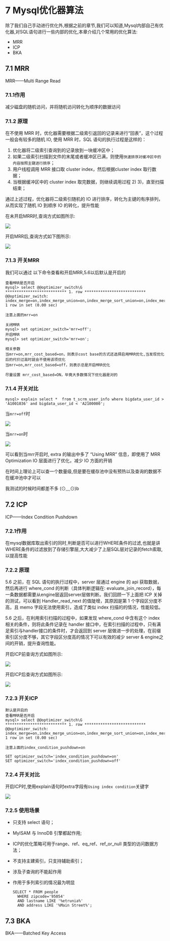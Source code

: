 # 7 Mysql优化器算法

除了我们自己手动进行优化外,根据之前的章节,我们可以知道,Mysql内部自己有优化器,对SQL语句进行一些内部的优化,本章介绍几个常用的优化算法:

- MRR
- ICP
- BKA

## 7.1 MRR

MRR——Multi Range Read

### 7.1.1作用

减少磁盘的随机访问，并将随机访问转化为顺序的数据访问

### 7.1.2 原理

在不使用 MRR 时，优化器需要根据二级索引返回的记录来进行“回表”，这个过程一般会有较多的随机 IO, 使用 MRR 时，SQL 语句的执行过程是这样的：

1. 优化器将二级索引查询到的记录放到一块缓冲区中；
2. 如果二级索引扫描到文件的末尾或者缓冲区已满，则使用`快速排序对缓冲区中的内容按照主键进行排序`；
3. 用户线程调用 MRR 接口取 cluster index，然后根据cluster index 取行数据；
4. 当根据缓冲区中的 cluster index 取完数据，则继续调用过程 2) 3)，直至扫描结束；

通过上述过程，优化器将二级索引随机的 IO 进行排序，转化为主键的有序排列，从而实现了随机 IO 到顺序 IO 的转化，提升性能



在未开启MRR时,查询方式如图所示:

![](http://mysql317.oss-cn-beijing.aliyuncs.com/no-mrr-access-pattern.png)



开启MRR后,查询方式如下图所示:

![](http://mysql317.oss-cn-beijing.aliyuncs.com/mrr-access-pattern.png)



### 7.1.3 开关MRR

我们可以通过 以下命令查看和开启MRR,5.6以后默认是开启的

```mysql
查看MRR是否开启
mysql> select @@optimizer_switch\G
*************************** 1. row ***************************
@@optimizer_switch: index_merge=on,index_merge_union=on,index_merge_sort_union=on,index_merge_intersection=on,engine_condition_pushdown=on,index_condition_pushdown=on,mrr=on,mrr_cost_based=on,block_nested_loop=on,batched_key_access=off,materialization=on,semijoin=on,loosescan=on,firstmatch=on,duplicateweedout=on,subquery_materialization_cost_based=on,use_index_extensions=on,condition_fanout_filter=on,derived_merge=on
1 row in set (0.00 sec)

注意上面的mrr=on

关闭MRR
mysql> set optimizer_switch='mrr=off';
开启MRR
mysql> set optimizer_switch='mrr=on';

相关参数
当mrr=on,mrr_cost_based=on，则表示cost base的方式还选择启用MRR优化,当发现优化后的代价过高时就会不使用该项优化
当mrr=on,mrr_cost_based=off，则表示总是开启MRR优化

尽量设置 mrr_cost_based=ON，毕竟大多数情况下优化器是对的

```

### 7.1.4 开关对比

```mysql
mysql> explain select *  from t_scrm_user_info where bigdata_user_id > 'A1001036' and bigdata_user_id < 'A2100000';
```

当`mrr=off`时

![](http://mysql317.oss-cn-beijing.aliyuncs.com/mrroffexplain.png)

当`mrr=on`时

![](http://mysql317.oss-cn-beijing.aliyuncs.com/mrrontime.png)

可以看到当mrr开启时, extra 的输出中多了 “Using MRR” 信息，即使用了 MRR Optimization IO 层面进行了优化，减少 IO 方面的开销

在时间上理论上可以查一个数量级,但是要在缓存池中没有预热以及查询的数据不在缓冲池中才可以

我测试的时候时间都差不多 (⊙﹏⊙)b



## 7.2 ICP

ICP——Index Condition Pushdown

### 7.2.1作用

在mysql数据库取出索引的同时,判断是否可以进行WHERE条件的过滤,也就是讲WHERE条件的过滤放到了存储引擎层,大大减少了上层SQL层对记录的fetch索取,以提高性能

### 7.2.2 原理

5.6 之前，在 SQL 语句的执行过程中，server 层通过 engine 的 api 获取数据，然后再进行 where_cond 的判断（具体判断逻辑在: evaluate_join_record），每一条数据都需要从engine层返回server层做判断。我们回顾一下上面把 ICP 关掉的测试，可以看到 Handler_read_next 的值陡增，其原因是第 1 个字段区分度不高，且 memo 字段无法使用索引，造成了类似 index 扫描的的情况，性能较低。

5.6 之后，在利用索引扫描的过程中，如果发现 where_cond 中含有这个 index 相关的条件，则将此条件记录在 handler 接口中，在索引扫描的过程中，只有满足索引与handler接口的条件时，才会返回到 server 层做进一步的处理，在前缀索引区分度不够，其它字段区分度高的情况下可以有效的减少 server & engine之间的开销，提升查询性能。

开启ICP前查询方式如图所示:

![](http://mysql317.oss-cn-beijing.aliyuncs.com/index-access-2phases.png)



开启ICP后查询方式如图所示:

![](http://mysql317.oss-cn-beijing.aliyuncs.com/index-access-with-icp.png)

### 7.2.3 开关ICP

```mysql
默认是开启的
查看MRR是否开启
mysql> select @@optimizer_switch\G
*************************** 1. row ***************************
@@optimizer_switch: index_merge=on,index_merge_union=on,index_merge_sort_union=on,index_merge_intersection=on,engine_condition_pushdown=on,index_condition_pushdown=on,mrr=on,mrr_cost_based=on,block_nested_loop=on,batched_key_access=off,materialization=on,semijoin=on,loosescan=on,firstmatch=on,duplicateweedout=on,subquery_materialization_cost_based=on,use_index_extensions=on,condition_fanout_filter=on,derived_merge=on
1 row in set (0.00 sec)

注意上面的index_condition_pushdown=on

SET optimizer_switch='index_condition_pushdown=on'
SET optimizer_switch='index_condition_pushdown=off'

```



### 7.2.4 开关对比

开启ICP时,使用explain语句时extra字段有`Using index condition`关键字

![](http://mysql317.oss-cn-beijing.aliyuncs.com/mrroffexplain.png)



### 7.2.5 使用场景

- 只支持 select 语句；

- MyISAM 与 InnoDB 引擎都起作用;

- ICP的优化策略可用于range、ref、eq_ref、ref_or_null 类型的访问数据方法；

- 不支持主建索引，只支持辅助索引；

- 涉及子查询的不能起作用

- 作用于多列索引的情况最为明显

  ```mysql
  SELECT * FROM people
    WHERE zipcode='95054'
    AND lastname LIKE '%etrunia%'
    AND address LIKE '%Main Street%';
  ```



## 7.3 BKA

BKA——Batched Key Access

